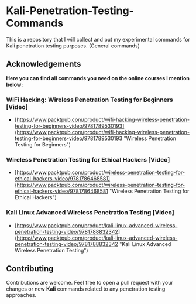 # Kali-Penetration-Testing-Commands
This is a repository that I will collect and put my experimental commands for Kali penetration testing purposes. (General commands)

## Acknowledgements
<strong>Here you can find all commands you need on the online courses I mention below:</strong>

### WiFi Hacking: Wireless Penetration Testing for Beginners [Video]
 - [https://www.packtpub.com/product/wifi-hacking-wireless-penetration-testing-for-beginners-video/9781789530193](https://www.packtpub.com/product/wifi-hacking-wireless-penetration-testing-for-beginners-video/9781789530193 "Wireless Penetration Testing for Beginners")

### Wireless Penetration Testing for Ethical Hackers [Video]
 - [https://www.packtpub.com/product/wireless-penetration-testing-for-ethical-hackers-video/9781786468581](https://www.packtpub.com/product/wireless-penetration-testing-for-ethical-hackers-video/9781786468581 "Wireless Penetration Testing for Ethical Hackers")

### Kali Linux Advanced Wireless Penetration Testing [Video]
 - [https://www.packtpub.com/product/kali-linux-advanced-wireless-penetration-testing-video/9781788832342](https://www.packtpub.com/product/kali-linux-advanced-wireless-penetration-testing-video/9781788832342 "Kali Linux Advanced Wireless Penetration Testing")

## Contributing
Contributions are welcome. Feel free to open a pull request with your changes or new <strong>Kali</strong> commands related to any penetration testing approaches.
